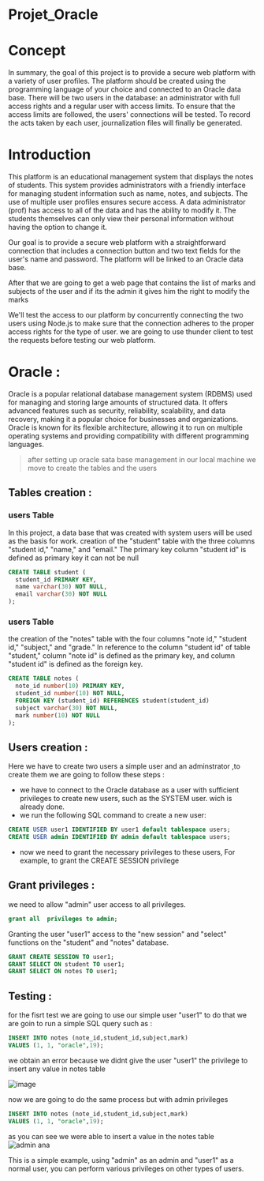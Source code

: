 # Projet_Oracle

# Concept

In summary, the goal of this project is to provide a secure web platform with a variety of user profiles. The platform should be created using the programming language of your choice and connected to an Oracle data base. There will be two users in the database: an administrator with full access rights and a regular user with access limits. To ensure that the access limits are followed, the users' connections will be tested. To record the acts taken by each user, journalization files will finally be generated.

# Introduction

This platform is an educational management system that displays the notes of students. This system provides administrators with a friendly interface for managing student information such as name, notes, and subjects. The use of multiple user profiles ensures secure access. A data administrator (prof) has access to all of the data and has the ability to modify it. The students themselves can only view their personal information without having the option to change it.

Our goal is to provide a secure web platform with a straightforward connection that includes a connection button and two text fields for the user's name and password. The platform will be linked to an Oracle data base.

After that we are going to get a web page that contains the list of marks and subjects of the user and if its the admin it gives him the right to modify the marks

We'll test the access to our platform by concurrently connecting the two users using Node.js to make sure that the connection adheres to the proper access rights for the type of user. we are going to use thunder client to test the requests before testing our web platform.

# Oracle :

Oracle is a popular relational database management system (RDBMS) used for managing and storing large amounts of structured data. It offers advanced features such as security, reliability, scalability, and data recovery, making it a popular choice for businesses and organizations. Oracle is known for its flexible architecture, allowing it to run on multiple operating systems and providing compatibility with different programming languages.

> after setting up oracle sata base management in our local machine we move to create the tables and the users

## Tables creation :  

### **users Table**
In this project, a data base that was created with system users will be used as the basis for work.
creation of the "student" table with the three columns "student id," "name," and "email." The primary key column "student id" is defined as primary key it can not be null

```sql
CREATE TABLE student (
  student_id PRIMARY KEY,
  name varchar(30) NOT NULL,
  email varchar(30) NOT NULL
);
```
### **users Table**

the creation of the "notes" table with the four columns "note id," "student id," "subject," and "grade."
In reference to the column "student id" of table "student," column "note id" is defined as the primary key, and column "student id" is defined as the foreign key.

```sql
CREATE TABLE notes (
  note_id number(10) PRIMARY KEY,
  student_id number(10) NOT NULL,
  FOREIGN KEY (student_id) REFERENCES student(student_id)
  subject varchar(30) NOT NULL,
  mark number(10) NOT NULL
);
```
## Users creation :

Here we have to create two users a simple user and an adminstrator ,to create them we are going to follow these steps :

- we have to connect to the Oracle database as a user with sufficient privileges to create new users, such as the SYSTEM user. wich is already done.
- we run the following SQL command to create a new user:
```sql
CREATE USER user1 IDENTIFIED BY user1 default tablespace users;
CREATE USER admin IDENTIFIED BY admin default tablespace users;
```
- now we need to grant the necessary privileges to these users, For example, to grant the CREATE SESSION privilege

## Grant privileges :

we need to allow "admin" user access to all privileges.

```sql
grant all  privileges to admin;
```
Granting the user "user1" access to the "new session" and "select" functions on the "student" and "notes" database.
```sql
GRANT CREATE SESSION TO user1;
GRANT SELECT ON student TO user1;
GRANT SELECT ON notes TO user1;
```
## Testing :

for the fisrt test we are going to use our simple user "user1" 
to do that we are goin to run a simple SQL query such as :
```sql
INSERT INTO notes (note_id,student_id,subject,mark)
VALUES (1, 1, "oracle",19);
```
we obtain an error because we didnt give the user "user1" the privilege to insert any value in notes table

![image](https://user-images.githubusercontent.com/121964432/216113198-3f87909c-6c1d-4fe4-96ec-104ffa68d9fc.png)

now we are going to do the same process but with admin privileges

```sql
INSERT INTO notes (note_id,student_id,subject,mark)
VALUES (1, 1, "oracle",19);
```
as you can see we were able to insert a value in the notes table
![admin ana](https://user-images.githubusercontent.com/121964432/216117065-a5c63225-9ae2-4263-b0cb-a2634563dc4e.png)

This is a simple example, using "admin" as an admin and "user1" as a normal user, you can perform various privileges on other types of users.

